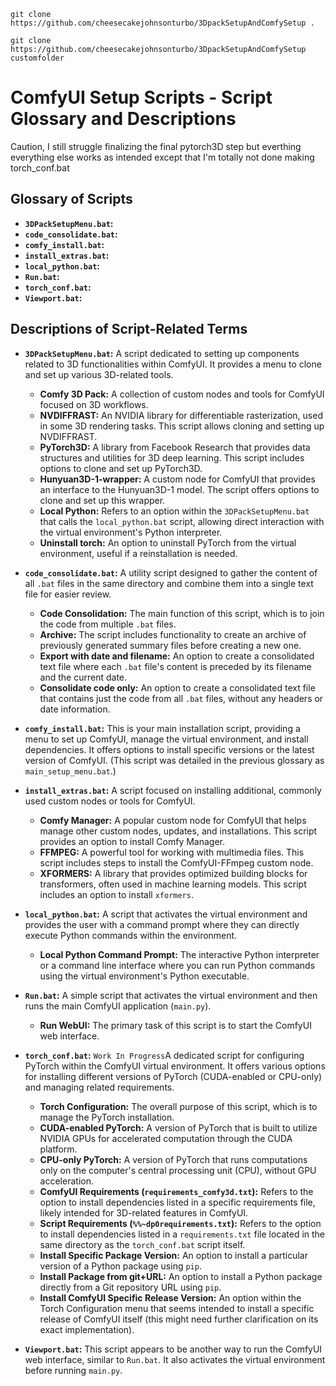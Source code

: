 ```
git clone https://github.com/cheesecakejohnsonturbo/3DpackSetupAndComfySetup .
```
```
git clone https://github.com/cheesecakejohnsonturbo/3DpackSetupAndComfySetup customfolder
```

# ComfyUI Setup Scripts - Script Glossary and Descriptions
Caution, I still struggle finalizing the final pytorch3D step but everthing everything else works as intended except that I'm totally not done making torch_conf.bat
## Glossary of Scripts

* **`3DPackSetupMenu.bat`:**
* **`code_consolidate.bat`:**
* **`comfy_install.bat`:**
* **`install_extras.bat`:**
* **`local_python.bat`:**
* **`Run.bat`:**
* **`torch_conf.bat`:**
* **`Viewport.bat`:**

## Descriptions of Script-Related Terms

* **`3DPackSetupMenu.bat`:** A script dedicated to setting up components related to 3D functionalities within ComfyUI. It provides a menu to clone and set up various 3D-related tools.
    * **Comfy 3D Pack:** A collection of custom nodes and tools for ComfyUI focused on 3D workflows.
    * **NVDIFFRAST:** An NVIDIA library for differentiable rasterization, used in some 3D rendering tasks. This script allows cloning and setting up NVDIFFRAST.
    * **PyTorch3D:** A library from Facebook Research that provides data structures and utilities for 3D deep learning. This script includes options to clone and set up PyTorch3D.
    * **Hunyuan3D-1-wrapper:** A custom node for ComfyUI that provides an interface to the Hunyuan3D-1 model. The script offers options to clone and set up this wrapper.
    * **Local Python:** Refers to an option within the `3DPackSetupMenu.bat` that calls the `local_python.bat` script, allowing direct interaction with the virtual environment's Python interpreter.
    * **Uninstall torch:** An option to uninstall PyTorch from the virtual environment, useful if a reinstallation is needed.

* **`code_consolidate.bat`:** A utility script designed to gather the content of all `.bat` files in the same directory and combine them into a single text file for easier review.
    * **Code Consolidation:** The main function of this script, which is to join the code from multiple `.bat` files.
    * **Archive:** The script includes functionality to create an archive of previously generated summary files before creating a new one.
    * **Export with date and filename:** An option to create a consolidated text file where each `.bat` file's content is preceded by its filename and the current date.
    * **Consolidate code only:** An option to create a consolidated text file that contains just the code from all `.bat` files, without any headers or date information.

* **`comfy_install.bat`:** This is your main installation script, providing a menu to set up ComfyUI, manage the virtual environment, and install dependencies. It offers options to install specific versions or the latest version of ComfyUI. (This script was detailed in the previous glossary as `main_setup_menu.bat`.)

* **`install_extras.bat`:** A script focused on installing additional, commonly used custom nodes or tools for ComfyUI.
    * **Comfy Manager:** A popular custom node for ComfyUI that helps manage other custom nodes, updates, and installations. This script provides an option to install Comfy Manager.
    * **FFMPEG:** A powerful tool for working with multimedia files. This script includes steps to install the ComfyUI-FFmpeg custom node.
    * **XFORMERS:** A library that provides optimized building blocks for transformers, often used in machine learning models. This script includes an option to install `xformers`.

* **`local_python.bat`:** A script that activates the virtual environment and provides the user with a command prompt where they can directly execute Python commands within the environment.
    * **Local Python Command Prompt:** The interactive Python interpreter or a command line interface where you can run Python commands using the virtual environment's Python executable.

* **`Run.bat`:** A simple script that activates the virtual environment and then runs the main ComfyUI application (`main.py`).
    * **Run WebUI:** The primary task of this script is to start the ComfyUI web interface.

* **`torch_conf.bat`:** `Work In Progress`A dedicated script for configuring PyTorch within the ComfyUI virtual environment. It offers various options for installing different versions of PyTorch (CUDA-enabled or CPU-only) and managing related requirements.
    * **Torch Configuration:** The overall purpose of this script, which is to manage the PyTorch installation.
    * **CUDA-enabled PyTorch:** A version of PyTorch that is built to utilize NVIDIA GPUs for accelerated computation through the CUDA platform.
    * **CPU-only PyTorch:** A version of PyTorch that runs computations only on the computer's central processing unit (CPU), without GPU acceleration.
    * **ComfyUI Requirements (`requirements_comfy3d.txt`):** Refers to the option to install dependencies listed in a specific requirements file, likely intended for 3D-related features in ComfyUI.
    * **Script Requirements (`%%~dp0requirements.txt`):** Refers to the option to install dependencies listed in a `requirements.txt` file located in the same directory as the `torch_conf.bat` script itself.
    * **Install Specific Package Version:** An option to install a particular version of a Python package using `pip`.
    * **Install Package from git+URL:** An option to install a Python package directly from a Git repository URL using `pip`.
    * **Install ComfyUI Specific Release Version:** An option within the Torch Configuration menu that seems intended to install a specific release of ComfyUI itself (this might need further clarification on its exact implementation).

* **`Viewport.bat`:** This script appears to be another way to run the ComfyUI web interface, similar to `Run.bat`. It also activates the virtual environment before running `main.py`.
